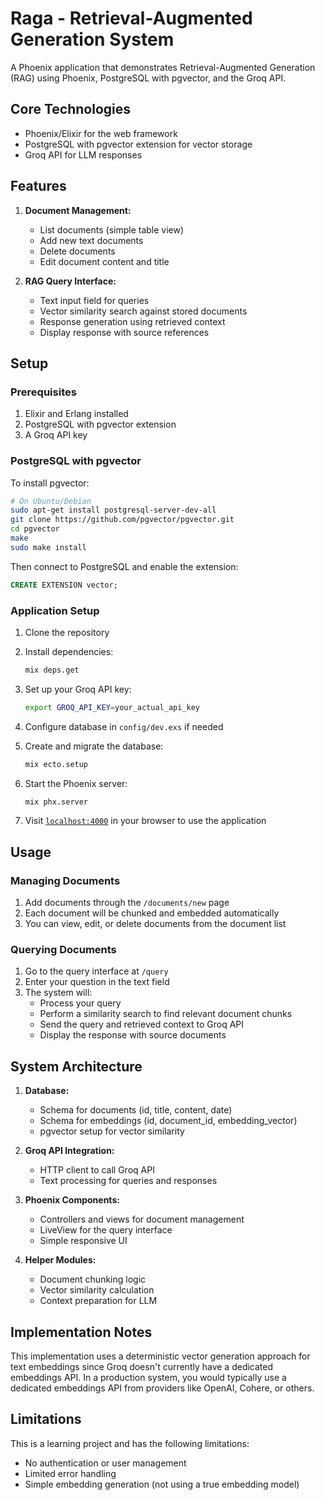 # Raga - Retrieval-Augmented Generation System

A Phoenix application that demonstrates Retrieval-Augmented Generation (RAG) using Phoenix, PostgreSQL with pgvector, and the Groq API.

## Core Technologies

- Phoenix/Elixir for the web framework
- PostgreSQL with pgvector extension for vector storage
- Groq API for LLM responses

## Features

1. **Document Management:**
   - List documents (simple table view)
   - Add new text documents
   - Delete documents
   - Edit document content and title
   
2. **RAG Query Interface:**
   - Text input field for queries
   - Vector similarity search against stored documents
   - Response generation using retrieved context
   - Display response with source references

## Setup

### Prerequisites

1. Elixir and Erlang installed
2. PostgreSQL with pgvector extension
3. A Groq API key

### PostgreSQL with pgvector

To install pgvector:

```bash
# On Ubuntu/Debian
sudo apt-get install postgresql-server-dev-all
git clone https://github.com/pgvector/pgvector.git
cd pgvector
make
sudo make install
```

Then connect to PostgreSQL and enable the extension:

```sql
CREATE EXTENSION vector;
```

### Application Setup

1. Clone the repository

2. Install dependencies:
   ```bash
   mix deps.get
   ```

3. Set up your Groq API key:

   ```bash
   export GROQ_API_KEY=your_actual_api_key
   ```

4. Configure database in `config/dev.exs` if needed

5. Create and migrate the database:
   ```bash
   mix ecto.setup
   ```

6. Start the Phoenix server:
   ```bash
   mix phx.server
   ```

7. Visit [`localhost:4000`](http://localhost:4000) in your browser to use the application

## Usage

### Managing Documents

1. Add documents through the `/documents/new` page
2. Each document will be chunked and embedded automatically
3. You can view, edit, or delete documents from the document list

### Querying Documents

1. Go to the query interface at `/query`
2. Enter your question in the text field
3. The system will:
   - Process your query
   - Perform a similarity search to find relevant document chunks
   - Send the query and retrieved context to Groq API
   - Display the response with source documents

## System Architecture

1. **Database:**
   - Schema for documents (id, title, content, date)
   - Schema for embeddings (id, document_id, embedding_vector)
   - pgvector setup for vector similarity

2. **Groq API Integration:**
   - HTTP client to call Groq API
   - Text processing for queries and responses

3. **Phoenix Components:**
   - Controllers and views for document management
   - LiveView for the query interface
   - Simple responsive UI

4. **Helper Modules:**
   - Document chunking logic
   - Vector similarity calculation
   - Context preparation for LLM

## Implementation Notes

This implementation uses a deterministic vector generation approach for text embeddings since Groq doesn't currently have a dedicated embeddings API. In a production system, you would typically use a dedicated embeddings API from providers like OpenAI, Cohere, or others.

## Limitations

This is a learning project and has the following limitations:

- No authentication or user management
- Limited error handling
- Simple embedding generation (not using a true embedding model)
